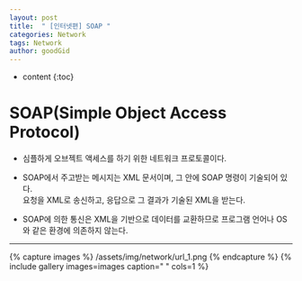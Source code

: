 ```yaml
---
layout: post
title:  " [인터넷편] SOAP "
categories: Network
tags: Network
author: goodGid
---
```

* content
{:toc}


# SOAP(Simple Object Access Protocol)

* 심플하게 오브젝트 액세스를 하기 위한 네트워크 프로토콜이다.

* SOAP에서 주고받는 메시지는 XML 문서이며, 그 안에 SOAP 명령이 기술되어 있다. <br> 요청을 XML로 송신하고, 응답으로 그 결과가 기술된 XML을 받는다.

* SOAP에 의한 통신은 XML을 기반으로 데이터를 교환하므로 프로그램 언어나 OS와 같은 환경에 의존하지 않는다.






---

{% capture images %}
    /assets/img/network/url_1.png
{% endcapture %}
{% include gallery images=images caption=" " cols=1 %}

